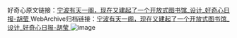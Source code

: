 好奇心原文链接：[宁波有天一阁，现在又建起了一个开放式图书馆_设计_好奇心日报-胡莹 ](https://www.qdaily.com/articles/11443.html)
WebArchive归档链接：[宁波有天一阁，现在又建起了一个开放式图书馆_设计_好奇心日报-胡莹 ](http://web.archive.org/web/20190623165251/https://www.qdaily.com/articles/11443.html)
![image](http://ww3.sinaimg.cn/large/007d5XDply1g3w91dzqrcj30u03367wh)